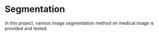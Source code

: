 # Segmentation
In this project, various image segmentation method on medical image is provided and tested. 
